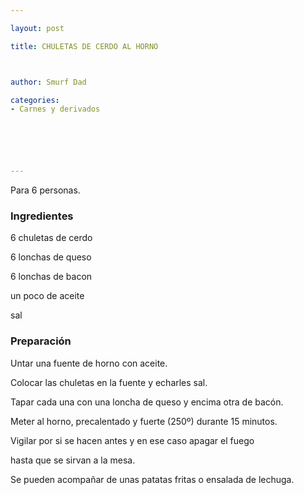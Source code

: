 ```yaml
---

layout: post

title: CHULETAS DE CERDO AL HORNO



author: Smurf Dad

categories:
- Carnes y derivados






---
```


Para 6 personas.

<h3>Ingredientes</h3>

6 chuletas de cerdo

6 lonchas de queso

6 lonchas de bacon

un poco de aceite

sal

<h3>Preparación</h3>

Untar una fuente de horno con aceite.

Colocar las chuletas en la fuente y echarles sal.

Tapar cada una con una loncha de queso y encima otra de bacón.

Meter al horno, precalentado y fuerte (250&ordm;) durante 15 minutos.

Vigilar por si se hacen antes y en ese caso apagar el fuego

hasta que se sirvan a la mesa.

Se pueden acompañar de unas patatas fritas o ensalada de lechuga.


